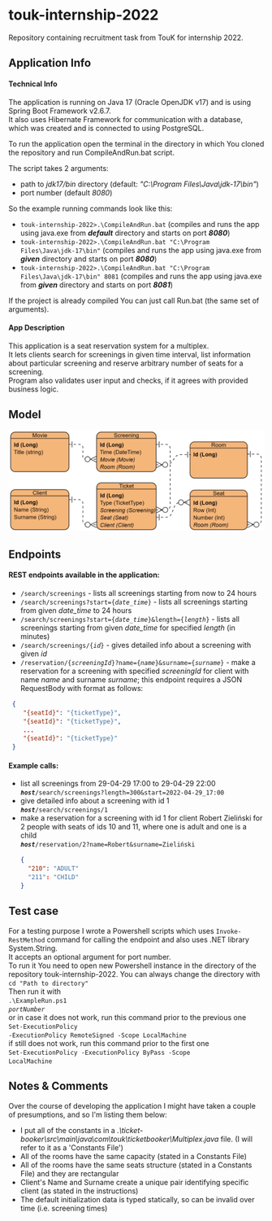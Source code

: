 # touk-internship-2022
Repository containing recruitment task from TouK for internship 2022.

## **Application Info**
#### **Technical Info**
The application is running on Java 17 (Oracle OpenJDK v17) and is using Spring Boot Framework v2.6.7.</br>
It also uses Hibernate Framework for communication with a database, which was created and is connected to using PostgreSQL. 

To run the application open the terminal in the directory in which You cloned the repository and run CompileAndRun.bat script.

The script takes 2 arguments:
- path to *jdk17/bin* directory (default: *"C:\Program Files\Java\jdk-17\bin"*)
- port number (default *8080*)

So the example running commands look like this:

- <code>touk-internship-2022>.\CompileAndRun.bat</code> (compiles and runs the app using java.exe from ***default*** directory and starts on port ***8080***)
- <code>touk-internship-2022>.\CompileAndRun.bat "C:\Program Files\Java\jdk-17\bin"</code> (compiles and runs the app using java.exe from ***given*** directory and starts on port ***8080***)
- <code>touk-internship-2022>.\CompileAndRun.bat "C:\Program Files\Java\jdk-17\bin" 8081</code> (compiles and runs the app using java.exe from ***given*** directory and starts on port ***8081***)
	
If the project is already compiled You can just call Run.bat (the same set of arguments).

#### **App Description**
This application is a seat reservation system for a multiplex.</br>
It lets clients search for screenings in given time interval, list information about particular screening and reserve arbitrary number of seats for a screening.</br>
Program also validates user input and checks, if it agrees with provided business logic.

## **Model**
![Entity-Relations Diagram](/Ticket%20Booker%20-%20Entity-Relations%20Diagram.png)

## **Endpoints**
#### REST endpoints available in the application:
- <code>/search/screenings</code> - lists all screenings starting from now to 24 hours
- <code>/search/screenings?start={*date_time*}</code> - lists all screenings starting from given *date_time* to 24 hours
- <code>/search/screenings?start={*date_time*}&length={*length*}</code> - lists all screenings starting from given *date_time* for specified *length* (in minutes)
- <code>/search/screenings/{*id*}</code> - gives detailed info about a screening with given *id*
- <code>/reservation/{*screeningId*}?name={*name*}&surname={*surname*}</code> - make a reservation for a screening with specified *screeningId* for client with name *name* and surname *surname*; this endpoint requires a JSON RequestBody with format as follows:
```json
 {
    "{seatId}": "{ticketType}",
    "{seatId}": "{ticketType}",
    ...
    "{seatId}": "{ticketType}"
 }
```

#### Example calls:
- list all screenings from 29-04-29 17:00 to 29-04-29 22:00</br>
  <code>***host***/search/screenings?length=300&start=2022-04-29_17:00</code>
- give detailed info about a screening with id 1</br>
  <code>***host***/search/screenings/1</code>
- make a reservation for a screening with id 1 for client Robert Zieliński for 2 people with seats of ids 10 and 11, where one is adult and one is a child </br>
  <code>***host***/reservation/2?name=Robert&surname=Zieliński</code>
  ```json
  {
    "210": "ADULT"
    "211": "CHILD"
  }
  ```

## Test case
For a testing purpose I wrote a Powershell scripts which uses `Invoke-RestMethod` command for calling the endpoint and also uses .NET library System.String.</br>
It accepts an optional argument for port number.</br>
To run it You need to open new Powershell instance in the directory of the repository touk-internship-2022. You can always change the directory with</br>
	`cd "Path to directory"`</br>
Then run it with</br>
	<code>.\ExampleRun.ps1 *portNumber*</code></br>
or in case it does not work, run this command prior to the previous one</br>
	<code>Set-ExecutionPolicy -ExecutionPolicy RemoteSigned -Scope LocalMachine</code></br>
if still does not work, run this command prior to the first one</br>
	<code>Set-ExecutionPolicy -ExecutionPolicy ByPass -Scope LocalMachine</code></br>
  
## **Notes & Comments**
Over the course of developing the application I might have taken a couple of presumptions, and so I'm listing them below:
- I put all of the constants in a *.\ticket-booker\src\main\java\com\touk\ticketbooker\Multiplex.java* file. (I will refer to it as a 'Constants File')
- All of the rooms have the same capacity (stated in a Constants File)
- All of the rooms have the same seats structure (stated in a Constants File) and they are rectangular
- Client's Name and Surname create a unique pair identifying specific client (as stated in the instructions)
- The default initialization data is typed statically, so can be invalid over time (i.e. screening times)
